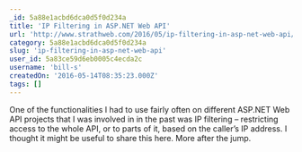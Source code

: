 ```yaml
---
_id: 5a88e1acbd6dca0d5f0d234a
title: 'IP Filtering in ASP.NET Web API'
url: 'http://www.strathweb.com/2016/05/ip-filtering-in-asp-net-web-api/'
category: 5a88e1acbd6dca0d5f0d234a
slug: 'ip-filtering-in-asp-net-web-api'
user_id: 5a83ce59d6eb0005c4ecda2c
username: 'bill-s'
createdOn: '2016-05-14T08:35:23.000Z'
tags: []
---
```


One of the functionalities I had to use fairly often on different ASP.NET Web API projects that I was involved in in the past was IP filtering – restricting access to the whole API, or to parts of it, based on the caller’s IP address. I thought it might be useful to share this here. More after the jump.

